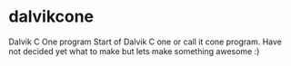 dalvikcone
==========

Dalvik C One program 
Start of Dalvik C one or call it cone program. Have not decided yet what to make but lets make something awesome :)
